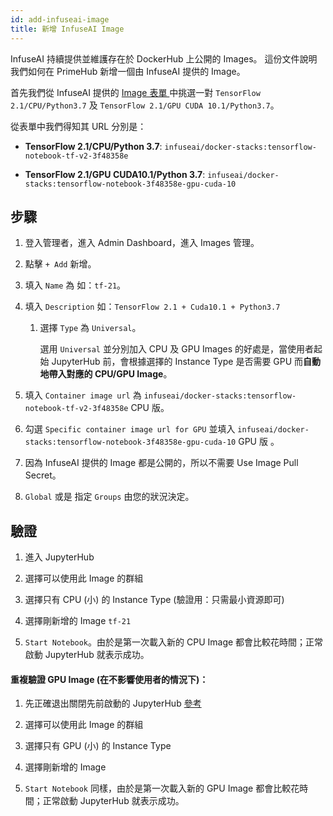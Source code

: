 ```yaml
---
id: add-infuseai-image
title: 新增 InfuseAI Image
---
```


InfuseAI 持續提供並維護存在於 DockerHub 上公開的 Images。
這份文件說明我們如何在 PrimeHub 新增一個由 InfuseAI 提供的 Image。

首先我們從 InfuseAI 提供的 [Image 表單 ](https://docs.primehub.io/docs/next/guide_manual/images-list) 中挑選一對 `TensorFlow 2.1/CPU/Python3.7` 及 `TensorFlow 2.1/GPU CUDA 10.1/Python3.7`。

從表單中我們得知其 URL 分別是：

+ **TensorFlow 2.1/CPU/Python 3.7**:
`infuseai/docker-stacks:tensorflow-notebook-tf-v2-3f48358e`

+ **TensorFlow 2.1/GPU CUDA10.1/Python 3.7**:
`infuseai/docker-stacks:tensorflow-notebook-3f48358e-gpu-cuda-10`

## 步驟

1. 登入管理者，進入 Admin Dashboard，進入 Images 管理。

2. 點擊 `+ Add` 新增。

3. 填入 `Name` 為 如：`tf-21`。

4. 填入 `Description` 如：`TensorFlow 2.1 + Cuda10.1 + Python3.7`
   
   1. 選擇 `Type` 為 `Universal`。
        
        選用 `Universal` 並分別加入 CPU 及 GPU Images 的好處是，當使用者起始 JupyterHub 前，會根據選擇的 Instance Type 是否需要 GPU 而**自動地帶入對應的 CPU/GPU Image**。


5. 填入 `Container image url` 為 `infuseai/docker-stacks:tensorflow-notebook-tf-v2-3f48358e`   CPU 版。

6. 勾選 `Specific container image url for GPU` 並填入 `infuseai/docker-stacks:tensorflow-notebook-3f48358e-gpu-cuda-10` GPU 版 。

7. 因為 InfuseAI 提供的 Image 都是公開的，所以不需要 Use Image Pull Secret。

8. `Global` 或是 指定 `Groups` 由您的狀況決定。


## 驗證

1. 進入 JupyterHub
   
2. 選擇可以使用此 Image 的群組
   
3. 選擇只有 CPU (小) 的 Instance Type (驗證用：只需最小資源即可)

4. 選擇剛新增的 Image `tf-21`

5. `Start Notebook`。由於是第一次載入新的 CPU Image 都會比較花時間；正常啟動 JupyterHub 就表示成功。

#### 重複驗證 GPU Image (在不影響使用者的情況下)：

1. 先正確退出關閉先前啟動的 JupyterHub [參考](launch-project#關閉)

2. 選擇可以使用此 Image 的群組

3. 選擇只有 GPU (小) 的 Instance Type

4. 選擇剛新增的 Image

5. `Start Notebook`
同樣，由於是第一次載入新的 GPU Image 都會比較花時間；正常啟動 JupyterHub 就表示成功。
